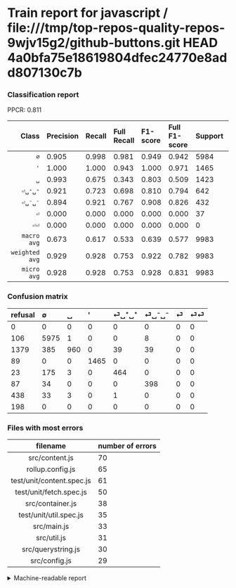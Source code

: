 # Train report for javascript / file:///tmp/top-repos-quality-repos-9wjv15g2/github-buttons.git HEAD 4a0bfa75e18619804dfec24770e8add807130c7b

### Classification report

PPCR: 0.811

| Class | Precision | Recall | Full Recall | F1-score | Full F1-score | Support | Full Support | PPCR |
|------:|:----------|:-------|:------------|:---------|:---------|:--------|:-------------|:-----|
| `∅` | 0.905| 0.998| 0.981| 0.949| 0.942| 5984| 6090| 0.983 |
| `'` | 1.000| 1.000| 0.943| 1.000| 0.971| 1465| 1554| 0.943 |
| `␣` | 0.993| 0.675| 0.343| 0.803| 0.509| 1423| 2802| 0.508 |
| `⏎␣⁺␣⁺` | 0.921| 0.723| 0.698| 0.810| 0.794| 642| 665| 0.965 |
| `⏎␣⁻␣⁻` | 0.894| 0.921| 0.767| 0.908| 0.826| 432| 519| 0.832 |
| `⏎` | 0.000| 0.000| 0.000| 0.000| 0.000| 37| 475| 0.078 |
| `⏎⏎` | 0.000| 0.000| 0.000| 0.000| 0.000| 0| 198| 0.000 |
| `macro avg` | 0.673| 0.617| 0.533| 0.639| 0.577| 9983| 12303| 0.811 |
| `weighted avg` | 0.929| 0.928| 0.753| 0.922| 0.782| 9983| 12303| 0.811 |
| `micro avg` | 0.928| 0.928| 0.753| 0.928| 0.831| 9983| 12303| 0.811 |

### Confusion matrix

|refusal|  ∅| ␣| '| ⏎␣⁺␣⁺| ⏎␣⁻␣⁻| ⏎| ⏎⏎| 
|:---|:---|:---|:---|:---|:---|:---|:---|
|0 |0 |0 |0 |0 |0 |0 |0 |
|106 |5975 |1 |0 |0 |8 |0 |0 |
|1379 |385 |960 |0 |39 |39 |0 |0 |
|89 |0 |0 |1465 |0 |0 |0 |0 |
|23 |175 |3 |0 |464 |0 |0 |0 |
|87 |34 |0 |0 |0 |398 |0 |0 |
|438 |33 |3 |0 |1 |0 |0 |0 |
|198 |0 |0 |0 |0 |0 |0 |0 |

### Files with most errors

| filename | number of errors|
|:----:|:-----|
| src/content.js | 70 |
| rollup.config.js | 65 |
| test/unit/content.spec.js | 61 |
| test/unit/fetch.spec.js | 50 |
| src/container.js | 38 |
| test/unit/util.spec.js | 35 |
| src/main.js | 33 |
| src/util.js | 31 |
| src/querystring.js | 30 |
| src/config.js | 29 |

<details>
    <summary>Machine-readable report</summary>
```json
{
  "cl_report": {"\u0027": {"f1-score": 1.0, "precision": 1.0, "recall": 1.0, "support": 1465}, "macro avg": {"f1-score": 0.6386039639222659, "precision": 0.6732581198744169, "recall": 0.6167378256801938, "support": 9983}, "micro avg": {"f1-score": 0.9277772212761695, "precision": 0.9277772212761695, "recall": 0.9277772212761695, "support": 9983}, "weighted avg": {"f1-score": 0.921742197719557, "precision": 0.9286599155086042, "recall": 0.9277772212761695, "support": 9983}, "\u2205": {"f1-score": 0.9494676624821231, "precision": 0.905028779157831, "recall": 0.9984959893048129, "support": 5984}, "\u23ce": {"f1-score": 0.0, "precision": 0.0, "recall": 0.0, "support": 37}, "\u23ce\u23ce": {"f1-score": 0.0, "precision": 0.0, "recall": 0.0, "support": 0}, "\u23ce\u2423\u207a\u2423\u207a": {"f1-score": 0.8097731239092496, "precision": 0.9206349206349206, "recall": 0.7227414330218068, "support": 642}, "\u23ce\u2423\u207b\u2423\u207b": {"f1-score": 0.9076396807297605, "precision": 0.8943820224719101, "recall": 0.9212962962962963, "support": 432}, "\u2423": {"f1-score": 0.803347280334728, "precision": 0.9927611168562565, "recall": 0.67463106113844, "support": 1423}},
  "cl_report_full": {"\u0027": {"f1-score": 0.9705200397482611, "precision": 1.0, "recall": 0.9427284427284427, "support": 1554}, "macro avg": {"f1-score": 0.5772919987387964, "precision": 0.6732581198744169, "recall": 0.5330087361128285, "support": 12303}, "micro avg": {"f1-score": 0.8311944718657452, "precision": 0.9277772212761695, "recall": 0.7528245143460944, "support": 12303}, "weighted avg": {"f1-score": 0.7824109859149342, "precision": 0.8878930672508789, "recall": 0.7528245143460944, "support": 12303}, "\u2205": {"f1-score": 0.9415379766782225, "precision": 0.905028779157831, "recall": 0.9811165845648604, "support": 6090}, "\u23ce": {"f1-score": 0.0, "precision": 0.0, "recall": 0.0, "support": 475}, "\u23ce\u23ce": {"f1-score": 0.0, "precision": 0.0, "recall": 0.0, "support": 198}, "\u23ce\u2423\u207a\u2423\u207a": {"f1-score": 0.7938408896492729, "precision": 0.9206349206349206, "recall": 0.6977443609022557, "support": 665}, "\u23ce\u2423\u207b\u2423\u207b": {"f1-score": 0.8257261410788381, "precision": 0.8943820224719101, "recall": 0.766859344894027, "support": 519}, "\u2423": {"f1-score": 0.5094189440169806, "precision": 0.9927611168562565, "recall": 0.3426124197002141, "support": 2802}},
  "ppcr": 0.8114281069657807
}
```
</details>
